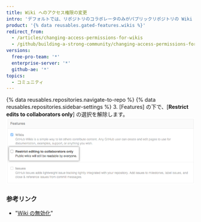 ```yaml
---
title: Wiki へのアクセス権限の変更
intro: 'デフォルトでは、リポジトリのコラボレータのみがパブリックリポジトリの Wiki を編集できますが、{% data variables.product.product_name %}アカウントを持つすべての人に Wiki の編集を許可することもできます。'
product: '{% data reusables.gated-features.wikis %}'
redirect_from:
  - /articles/changing-access-permissions-for-wikis
  - /github/building-a-strong-community/changing-access-permissions-for-wikis
versions:
  free-pro-team: '*'
  enterprise-server: '*'
  github-ae: '*'
topics:
  - コミュニティ
---
```

{% data reusables.repositories.navigate-to-repo %}
{% data reusables.repositories.sidebar-settings %}
3. [Features] の下で、[**Restrict edits to collaborators only**] の選択を解除します。 ![Wiki の編集制限](/assets/images/help/wiki/wiki_restrict_editing.png)

### 参考リンク

- "[Wiki の無効化](/articles/disabling-wikis)"
